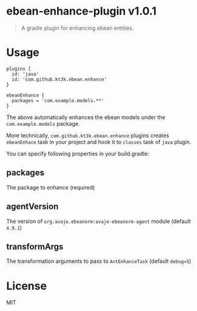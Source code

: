# ebean-enhance-plugin v1.0.1

> A gradle plugin for enhancing ebean entities.

# Usage

```
plugins {
  id: 'java'
  id: 'com.github.kt3k.ebean.enhance'
}

ebeanEnhance {
  packages = 'com.example.models.**'
}
```

The above automatically enhances the ebean models under the `com.example.models` package.

More technically, `com.github.kt3k.ebean.enhance` plugins creates `ebeanEnhace` task in your project and hook it to `classes` task of `java` plugin.

You can specify following properties in your build.gradle:

## packages

The package to enhance (required)

## agentVersion

The version of `org.avaje.ebeanorm:avaje-ebeanorm-agent` module (default `4.9.1`)

## transformArgs

The transformation arguments to pass to `AntEnhanceTask` (default `debug=5`)

# License

MIT
